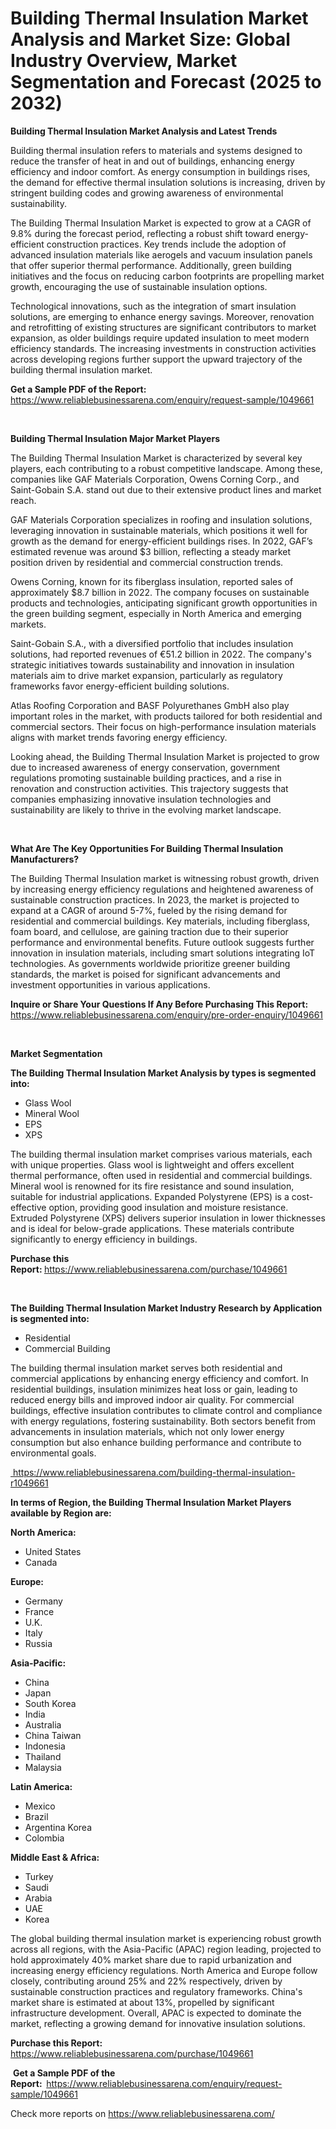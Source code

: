 <p><h1>Building Thermal Insulation Market Analysis and Market Size: Global Industry Overview, Market Segmentation and Forecast (2025 to 2032)</h1></p><p><strong>Building Thermal Insulation Market Analysis and Latest Trends</strong></p>
<p><p>Building thermal insulation refers to materials and systems designed to reduce the transfer of heat in and out of buildings, enhancing energy efficiency and indoor comfort. As energy consumption in buildings rises, the demand for effective thermal insulation solutions is increasing, driven by stringent building codes and growing awareness of environmental sustainability.</p><p>The Building Thermal Insulation Market is expected to grow at a CAGR of 9.8% during the forecast period, reflecting a robust shift toward energy-efficient construction practices. Key trends include the adoption of advanced insulation materials like aerogels and vacuum insulation panels that offer superior thermal performance. Additionally, green building initiatives and the focus on reducing carbon footprints are propelling market growth, encouraging the use of sustainable insulation options.</p><p>Technological innovations, such as the integration of smart insulation solutions, are emerging to enhance energy savings. Moreover, renovation and retrofitting of existing structures are significant contributors to market expansion, as older buildings require updated insulation to meet modern efficiency standards. The increasing investments in construction activities across developing regions further support the upward trajectory of the building thermal insulation market.</p></p>
<p><strong>Get a Sample PDF of the Report:&nbsp;</strong> <a href="https://www.reliablebusinessarena.com/enquiry/request-sample/1049661?utm_campaign=2276&utm_medium=2&utm_source=Github&utm_content=ia&utm_term=01022025&utm_id=building-thermal-insulation">https://www.reliablebusinessarena.com/enquiry/request-sample/1049661</a></p>
<p>&nbsp;</p>
<p><strong>Building Thermal Insulation Major Market Players</strong></p>
<p><p>The Building Thermal Insulation Market is characterized by several key players, each contributing to a robust competitive landscape. Among these, companies like GAF Materials Corporation, Owens Corning Corp., and Saint-Gobain S.A. stand out due to their extensive product lines and market reach.</p><p>GAF Materials Corporation specializes in roofing and insulation solutions, leveraging innovation in sustainable materials, which positions it well for growth as the demand for energy-efficient buildings rises. In 2022, GAF’s estimated revenue was around $3 billion, reflecting a steady market position driven by residential and commercial construction trends.</p><p>Owens Corning, known for its fiberglass insulation, reported sales of approximately $8.7 billion in 2022. The company focuses on sustainable products and technologies, anticipating significant growth opportunities in the green building segment, especially in North America and emerging markets.</p><p>Saint-Gobain S.A., with a diversified portfolio that includes insulation solutions, had reported revenues of €51.2 billion in 2022. The company's strategic initiatives towards sustainability and innovation in insulation materials aim to drive market expansion, particularly as regulatory frameworks favor energy-efficient building solutions.</p><p>Atlas Roofing Corporation and BASF Polyurethanes GmbH also play important roles in the market, with products tailored for both residential and commercial sectors. Their focus on high-performance insulation materials aligns with market trends favoring energy efficiency.</p><p>Looking ahead, the Building Thermal Insulation Market is projected to grow due to increased awareness of energy conservation, government regulations promoting sustainable building practices, and a rise in renovation and construction activities. This trajectory suggests that companies emphasizing innovative insulation technologies and sustainability are likely to thrive in the evolving market landscape.</p></p>
<p>&nbsp;</p>
<p><strong>What Are The Key Opportunities For Building Thermal Insulation Manufacturers?</strong></p>
<p><p>The Building Thermal Insulation market is witnessing robust growth, driven by increasing energy efficiency regulations and heightened awareness of sustainable construction practices. In 2023, the market is projected to expand at a CAGR of around 5-7%, fueled by the rising demand for residential and commercial buildings. Key materials, including fiberglass, foam board, and cellulose, are gaining traction due to their superior performance and environmental benefits. Future outlook suggests further innovation in insulation materials, including smart solutions integrating IoT technologies. As governments worldwide prioritize greener building standards, the market is poised for significant advancements and investment opportunities in various applications.</p></p>
<p><strong>Inquire or Share Your Questions If Any Before Purchasing This Report:</strong> <a href="https://www.reliablebusinessarena.com/enquiry/pre-order-enquiry/1049661?utm_campaign=2276&utm_medium=2&utm_source=Github&utm_content=ia&utm_term=01022025&utm_id=building-thermal-insulation">https://www.reliablebusinessarena.com/enquiry/pre-order-enquiry/1049661</a></p>
<p>&nbsp;</p>
<p><strong>Market Segmentation</strong></p>
<p><strong>The Building Thermal Insulation Market Analysis by types is segmented into:</strong></p>
<p><ul><li>Glass Wool</li><li>Mineral Wool</li><li>EPS</li><li>XPS</li></ul></p>
<p><p>The building thermal insulation market comprises various materials, each with unique properties. Glass wool is lightweight and offers excellent thermal performance, often used in residential and commercial buildings. Mineral wool is renowned for its fire resistance and sound insulation, suitable for industrial applications. Expanded Polystyrene (EPS) is a cost-effective option, providing good insulation and moisture resistance. Extruded Polystyrene (XPS) delivers superior insulation in lower thicknesses and is ideal for below-grade applications. These materials contribute significantly to energy efficiency in buildings.</p></p>
<p><strong>Purchase this Report:&nbsp;</strong><a href="https://www.reliablebusinessarena.com/purchase/1049661?utm_campaign=2276&utm_medium=2&utm_source=Github&utm_content=ia&utm_term=01022025&utm_id=building-thermal-insulation">https://www.reliablebusinessarena.com/purchase/1049661</a></p>
<p>&nbsp;</p>
<p><strong>The Building Thermal Insulation Market Industry Research by Application is segmented into:</strong></p>
<p><ul><li>Residential</li><li>Commercial Building</li></ul></p>
<p><p>The building thermal insulation market serves both residential and commercial applications by enhancing energy efficiency and comfort. In residential buildings, insulation minimizes heat loss or gain, leading to reduced energy bills and improved indoor air quality. For commercial buildings, effective insulation contributes to climate control and compliance with energy regulations, fostering sustainability. Both sectors benefit from advancements in insulation materials, which not only lower energy consumption but also enhance building performance and contribute to environmental goals.</p></p>
<p><a href="https://www.reliablebusinessarena.com/building-thermal-insulation-r1049661?utm_campaign=2276&utm_medium=2&utm_source=Github&utm_content=ia&utm_term=01022025&utm_id=building-thermal-insulation">&nbsp;https://www.reliablebusinessarena.com/building-thermal-insulation-r1049661</a></p>
<p><strong>In terms of Region, the Building Thermal Insulation Market Players available by Region are:</strong></p>
<p>
    <p> <strong> North America: </strong>
        <ul>
            <li>United States</li>
            <li>Canada</li>
        </ul>
        </p> 
    <p> <strong> Europe: </strong>
        <ul>
            <li>Germany</li>
            <li>France</li>
            <li>U.K.</li>
            <li>Italy</li>
            <li>Russia</li>
        </ul>
        </p> 
    <p> <strong> Asia-Pacific: </strong>
        <ul>
            <li>China</li>
            <li>Japan</li>
            <li>South Korea</li>
            <li>India</li>
            <li>Australia</li>
            <li>China Taiwan</li>
            <li>Indonesia</li>
            <li>Thailand</li>
            <li>Malaysia</li>
        </ul>
        </p> 
    <p> <strong> Latin America: </strong>
        <ul>
            <li>Mexico</li>
            <li>Brazil</li>
            <li>Argentina Korea</li>
            <li>Colombia</li>
        </ul>
        </p> 
    <p> <strong> Middle East & Africa: </strong>
        <ul>
            <li>Turkey</li>
            <li>Saudi</li>
            <li>Arabia</li>
            <li>UAE</li>
            <li>Korea</li>
        </ul>
    </p>
    </p>
<p><p>The global building thermal insulation market is experiencing robust growth across all regions, with the Asia-Pacific (APAC) region leading, projected to hold approximately 40% market share due to rapid urbanization and increasing energy efficiency regulations. North America and Europe follow closely, contributing around 25% and 22% respectively, driven by sustainable construction practices and regulatory frameworks. China's market share is estimated at about 13%, propelled by significant infrastructure development. Overall, APAC is expected to dominate the market, reflecting a growing demand for innovative insulation solutions.</p></p>
<p><strong>Purchase this Report: </strong><a href="https://www.reliablebusinessarena.com/purchase/1049661?utm_campaign=2276&utm_medium=2&utm_source=Github&utm_content=ia&utm_term=01022025&utm_id=building-thermal-insulation">https://www.reliablebusinessarena.com/purchase/1049661</a></p>
<p>&nbsp;<strong>Get a Sample PDF of the Report:&nbsp;&nbsp;</strong><a href="https://www.reliablebusinessarena.com/enquiry/request-sample/1049661?utm_campaign=2276&utm_medium=2&utm_source=Github&utm_content=ia&utm_term=01022025&utm_id=building-thermal-insulation">https://www.reliablebusinessarena.com/enquiry/request-sample/1049661</a></p>
<p><strong></strong></p>
<p>Check more reports on <a href="https://www.reliablebusinessarena.com/?utm_campaign=2276&utm_medium=2&utm_source=Github&utm_content=ia&utm_term=01022025&utm_id=building-thermal-insulation">https://www.reliablebusinessarena.com/</a></p>